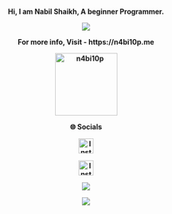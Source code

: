 <p align="center"><strong>Hi, I am Nabil Shaikh, A beginner Programmer.<strong></p>
<p align="center"><a href="https://git.io/streak-stats"><img src="https://streak-stats.demolab.com?user=n4bi10p&theme=java-dark&hide_border=true"/></a></p>
<p align="center"><strong>For more info, Visit - https://n4bi10p.me <strong></p>
<p align="center"><img width="125" src="https://komarev.com/ghpvc/?username=n4bi10p&style=flat-square" alt="n4bi10p"></p>
<p align="center"><strong>🌐 Socials</strong></p>
<p align="center"><a href="https://instagram.com/n4bi10p">
    <img src="https://img.shields.io/badge/-Instagram-red?style=flat&logo=Instagram&logoColor=white" alt="Instagram profile" height="30"/>
    <a/></p>
      <p align="center"><a href="https://telegram.me/N4bi10p">
    <img src="https://img.shields.io/badge/-Telegram-blue?style=flat&logo=Telegram&logoColor=white" alt="Instagram profile" height="30"/>
    <a/></p>
<p align="center"><a href="https://github.com/n4bi10p"><img src="https://github-readme-stats.vercel.app/api?username=n4bi10p&show_icons=true&theme=highcontrast&count_private=true"></a></p>
<p align="center"><a href="https://github.com/n4bi10p"><img src="https://github-readme-stats.vercel.app/api/top-langs/?username=n4bi10p&theme=highcontrast&layout=compact&count_private=true"></a></p>
